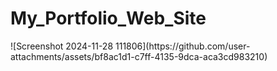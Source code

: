 <h1> My_Portfolio_Web_Site</h1>
![Screenshot 2024-11-28 111806](https://github.com/user-attachments/assets/bf8ac1d1-c7ff-4135-9dca-aca3cd983210)<br>
